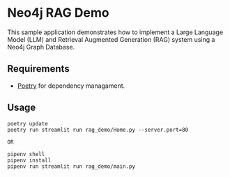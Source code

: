 # Neo4j RAG Demo
This sample application demonstrates how to implement a Large Language Model (LLM) and Retrieval Augmented Generation (RAG) system using a Neo4j Graph Database.

## Requirements
- [Poetry](https://python-poetry.org) for dependency managament.

## Usage
```
poetry update
poetry run streamlit run rag_demo/Home.py --server.port=80

OR

pipenv shell
pipenv install
pipenv run streamlit run rag_demo/main.py
```